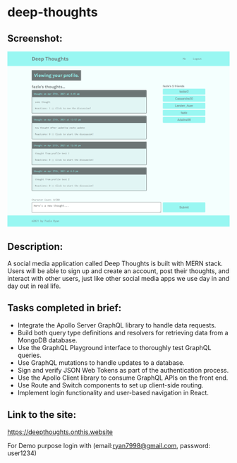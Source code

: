 # deep-thoughts

## Screenshot:
![](src/screenshot.png)

## Description:
A social media application called Deep Thoughts is built with MERN stack. Users will be able to sign up and create an account, post their thoughts, and interact with other users, just like other social media apps we use day in and day out in real life.

## Tasks completed in brief:
- Integrate the Apollo Server GraphQL library to handle data requests.
- Build both query type definitions and resolvers for retrieving data from a MongoDB database.
- Use the GraphQL Playground interface to thoroughly test GraphQL queries.
- Use GraphQL mutations to handle updates to a database.
- Sign and verify JSON Web Tokens as part of the authentication process.
- Use the Apollo Client library to consume GraphQL APIs on the front end.
- Use Route and Switch components to set up client-side routing.
- Implement login functionality and user-based navigation in React.

## Link to the site:
https://deepthoughts.onthis.website

For Demo purpose login with (email:ryan7998@gmail.com, password: user1234)
